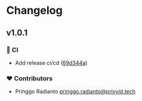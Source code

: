 # Changelog


## v1.0.1


### 🤖 CI

- Add release ci/cd ([69d344a](https://github.com/radyakaze/nuxt-proxy-party/commit/69d344a))

### ❤️ Contributors

- Pringgo Radianto <pringgo.radianto@privyid.tech>

